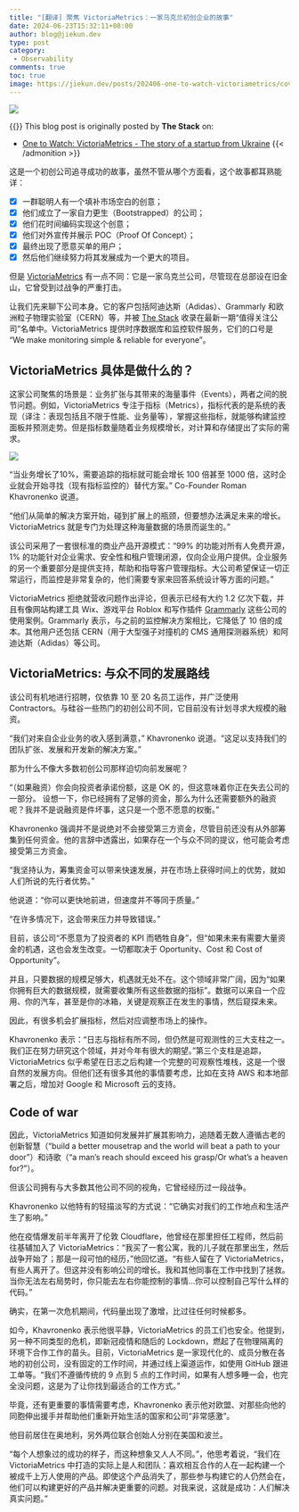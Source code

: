 ```yaml
---
title: "[翻译] 聚焦 VictoriaMetrics：一家乌克兰初创企业的故事"
date: 2024-06-23T15:32:11+08:00
author: blog@jiekun.dev
type: post
category: 
 - Observability
comments: true
toc: true
image: https://jiekun.dev/posts/202406-one-to-watch-victoriametrics/cover.jpg
---
```


![](../202406-one-to-watch-victoriametrics/cover.jpg)

{{<admonition type=note title="Medium">}}
This blog post is originally posted by **The Stack** on: 
- [One to Watch: VictoriaMetrics - The story of a startup from Ukraine](https://www.thestack.technology/one-to-watch-victoriametrics-the-story-of-a-startup-from-ukraine/)
{{< /admonition >}}

这是一个初创公司追寻成功的故事，虽然不管从哪个方面看，这个故事都耳熟能详：
- [x] 一群聪明人有一个填补市场空白的创意；
- [x] 他们成立了一家自力更生（Bootstrapped）的公司；
- [x] 他们花时间编码实现这个创意；
- [x] 他们对外宣传并展示 POC（Proof Of Concept）；
- [x] 最终出现了愿意买单的用户；
- [x] 然后他们继续努力将其发展成为一个更大的项目。

但是 [VictoriaMetrics](https://victoriametrics.com/) 有一点不同：它是一家乌克兰公司，尽管现在总部设在旧金山，它曾受到过战争的严重打击。

让我们先来聊下公司本身。它的客户包括阿迪达斯（Adidas）、Grammarly 和欧洲粒子物理实验室（CERN）等，并被 [The Stack](https://thestack.technology) 收录在最新一期“值得关注公司”名单中。VictoriaMetrics 提供时序数据库和监控软件服务，它们的口号是 “We make monitoring simple & reliable for everyone”。

## VictoriaMetrics 具体是做什么的？
这家公司聚焦的场景是：业务扩张与其带来的海量事件（Events），两者之间的脱节问题。例如，VictoriaMetrics 专注于指标（Metrics），指标代表的是系统的表现（译注：表现包括且不限于性能、业务量等），掌握这些指标，就能够构建监控面板并预测走势。但是指标数量随着业务规模增长，对计算和存储提出了实际的需求。

![](../202406-one-to-watch-victoriametrics/roman.jpg)

“当业务增长了10%，需要追踪的指标就可能会增长 100 倍甚至 1000 倍，这时企业就会开始寻找（现有指标监控的）替代方案。” Co-Founder Roman Khavronenko 说道。

“他们从简单的解决方案开始，碰到扩展上的瓶颈，但要想办法满足未来的增长。VictoriaMetrics 就是专门为处理这种海量数据的场景而诞生的。”

该公司采用了一套很标准的商业产品开源模式：“99% 的功能对所有人免费开源，1% 的功能针对企业需求、安全性和租户管理闭源，仅向企业用户提供。企业服务的另一个重要部分是提供支持，帮助和指导客户管理指标。大公司希望保证一切正常运行，而监控是非常复杂的，他们需要专家来回答系统设计等方面的问题。”

VictoriaMetrics 拒绝就营收问题作出评论，但表示已经有大约 1.2 亿次下载，并且有像网站构建工具 Wix、游戏平台 Roblox 和写作插件 [Grammarly](https://www.grammarly.com/) 这些公司的使用案例。Grammarly 表示，与之前的监控解决方案相比，它降低了 10 倍的成本。其他用户还包括 CERN（用于大型强子对撞机的 CMS 通用探测器系统）和阿迪达斯（Adidas）等公司。

## VictoriaMetrics: 与众不同的发展路线
该公司有机地进行招聘，仅依靠 10 至 20 名员工运作，并广泛使用 Contractors。与硅谷一些热门的初创公司不同，它目前没有计划寻求大规模的融资。

“我们对来自企业业务的收入感到满意，” Khavronenko 说道。“这足以支持我们的团队扩张、发展和开发新的解决方案。”

那为什么不像大多数初创公司那样迫切向前发展呢？

“（如果融资）你会向投资者承诺份额，这是 OK 的，但这意味着你正在失去公司的一部分。 设想一下，你已经拥有了足够的资金，那么为什么还需要额外的融资呢？我并不是说融资是件坏事，这只是一个愿不愿意的权衡。”

Khavronenko 强调并不是说绝对不会接受第三方资金，尽管目前还没有从外部筹集到任何资金。他的言辞中透露出，如果存在一个与众不同的提议，他可能会考虑接受第三方资金。

“我坚持认为，筹集资金可以带来快速发展，并在市场上获得时间上的优势，就如人们所说的先行者优势。”

他说道：“你可以更快地前进，但速度并不等同于质量。”

“在许多情况下，这会带来压力并导致错误。”

目前，该公司“不愿意为了投资者的 KPI 而牺牲自身”，但“如果未来有需要大量资金的机遇，这也会发生改变。一切都取决于 Oportunity、Cost 和 Cost of Opportunity”。

并且，只要数据的规模足够大，机遇就无处不在。这个领域非常广阔，因为“如果你拥有巨大的数据规模，就需要收集所有这些数据的指标”。数据可以来自一个应用、你的汽车，甚至是你的冰箱，关键是观察正在发生的事情，然后窥探未来。

因此，有很多机会扩展指标，然后对应调整市场上的操作。

Khavronenko 表示：“日志与指标有所不同，但仍然是可观测性的三大支柱之一。我们正在努力研究这个领域，并对今年有很大的期望。”第三个支柱是追踪，VictoriaMetrics 似乎希望在日志之后构建一个完整的可观察性堆栈，这是一个很自然的发展方向。但他们还有很多其他的事情要考虑，比如在支持 AWS 和本地部署之后，增加对 Google 和 Microsoft 云的支持。

## Code of war

因此，VictoriaMetrics 知道如何发展并扩展其影响力，追随着无数人遵循古老的创新智慧（“build a better mousetrap and the world will beat a path to your door”）和诗歌（“a man’s reach should exceed his grasp/Or what’s a heaven for?”）。

但该公司拥有与大多数其他公司不同的视角，它曾经经历过一段战争。

Khavronenko 以他特有的轻描淡写的方式说：“它确实对我们的工作地点和生活产生了影响。”

他在疫情爆发前半年离开了伦敦 Cloudflare，他曾经在那里担任工程师，然后前往基辅加入了 VictoriaMetrics：“我买了一套公寓，我的儿子就在那里出生，然后战争开始了；那是一段可怕的经历，”他回忆道。“有些人留在了 VictoriaMetrics，有些人离开了。但这并没有影响公司的增长。我和其他同事在工作中找到了拯救。当你无法左右局势时，你只能去左右你能控制的事情...你可以控制自己写什么样的代码。”

确实，在第一次危机期间，代码量出现了激增，比过往任何时候都多。

如今，Khavronenko 表示他很平静，VictoriaMetrics 的员工们也安全。他提到，另一种不同类型的危机，即新冠疫情和随后的 Lockdown，燃起了在物理隔离的环境下合作工作的苗头。目前，VictoriaMetrics 是一家现代化的、成员分散在各地的初创公司，没有固定的工作时间，并通过线上渠道运作，如使用 GitHub 跟进工单等。“我们不遵循传统的 9 点到 5 点的工作时间，如果有人想多睡一会，也完全没问题，这是为了让你找到最适合的工作方式。”

毕竟，还有更重要的事情需要考虑，Khavronenko 表示他对欧盟、对那些向他的同胞伸出援手并帮助他们重新开始生活的国家和公司“非常感激”。

他目前居住在奥地利，另外两位联合创始人分别在美国和波兰。

“每个人想象过的成功的样子，而这种想象又人人不同。”，他思考着说，“我们在 VictoriaMetrics 中打造的实际上是人和团队：喜欢相互合作的人在一起构建一个被成千上万人使用的产品。即使这个产品消失了，那些参与构建它的人仍然会在，他们可以构建更好的产品并解决更重要的问题。对我来说，这就是成功：人们解决真实问题。”